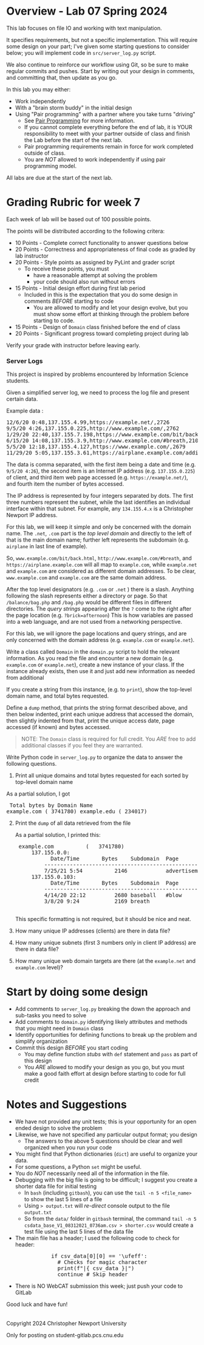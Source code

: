 # Overview - Lab 07 Spring 2024

This lab focuses on file IO and working with text manipulation.

It specifies requirements, but not a specific implementation.
This will require some design on your part; I've given some starting questions
to consider below; you will implement code in `src/server_log.py` script.

We also continue to reinforce our workflow using Git, so be sure to make regular
commits and pushes.  Start by writing out your design in comments, and
committing that, then update as you go.

In this lab you may either:
 * Work independently
 * With a "brain storm buddy" in the initial design
 * Using "Pair programming" with a partner where you take turns "driving"
   * See [Pair Programming](docs/pair_programming.md) for more information.
   * If you cannot complete everything before the end of lab, it is YOUR responsibility
     to meet with your partner outside of class and finish the Lab before the start of the next lab.
   * Pair programming requirements remain in force for work completed outside of class.
   * You are *NOT* allowed to work independently if using pair programming model.

All labs are due at the start of the next lab.

# Grading Rubric for week 7
Each week of lab will be based out of 100 possible points.

The points will be distributed according to the following critera:

- 10 Points - Complete correct functionality to answer questions below
- 20 Points - Correctness and appropriateness of final code as graded by lab instructor
- 20 Points - Style points as assigned by PyLint and grader script
  * To receive these points, you must
    * have a reasonable attempt at solving the problem
    * your code should also run without errors
- 15 Points - Initial design effort during first lab period
  * Included in this is the expectation that you do some design in comments *BEFORE* starting to code
    * You are allowed to modify and let your design evolve, but you must show some effort at thinking through the problem
    before starting to code.
- 15 Points - Design of `Domain` class finished before the end of class
- 20 Points - Significant progress toward completing project during lab

Verify your grade with instructor before leaving early.


### Server Logs

This project is inspired by problems encountered by Information Science students.

Given a simplified server log, we need to process the log file and present certain data.

Example data :
<pre>
12/6/20 0:48,137.155.4.99,https://example.net/,2726
9/5/20 4:26,137.155.0.225,http://www.example.com/,2762
1/29/20 22:40,137.155.7.198,https://www.example.com/bit/back.html,2329
6/15/20 14:08,137.155.3.9,http://www.example.com/#breath,2109
5/5/20 12:18,137.155.4.127,https://www.example.com/,2679
11/29/20 5:05,137.155.3.61,https://airplane.example.com/addition.html?brick=afternoon,2277
</pre>

The data is comma separated, with the first item being a date and time (e.g. `9/5/20 4:26`), the
second item is an Internet IP address (e.g. `137.155.0.225`) of client, and third item
web page accessed (e.g. `https://example.net/`), and fourth item the number of bytes accessed.

The IP address is represented by four integers separated by dots.  The first three numbers
represent the subnet, while the last identifies an individual interface within that subnet.
For example, any `134.155.4.x` is a Christopher Newport IP address.

For this lab, we will keep it simple and only be concerned with the domain name.
The `.net`, `.com` part is the *top level domain* and directly to the left of that is the
main domain name; further left represents the subdomain (e.g. `airplane` in last line of example).

So, `www.example.com/bit/back.html`, `http://www.example.com/#breath`, and `https://airplane.example.com` will all
map to `example.com`, while   `example.net` and `example.com` are considered as different domain addresses.
To be clear, `www.example.com` and `example.com` are the same domain address.

After the top level designators (e.g.  `.com` or `.net` ) there is a slash. Anything following
the slash represents either a directory or page.  So that `/balance/bag.php` and `/bag.php` would be
different files in different directories.  The *query strings* appearing after the `?` come to the right after the page location (e.g. `?brick=afternoon`)
This is how variables are passed into a web language, and are not used from a networking perspective.

For this lab, we will ignore the page locations and query strings, and are only concerned with the domain address (e.g. `example.com` or `example.net`).

Write a class called `Domain` in the `domain.py` script to hold the relevant information.
As you read the file and encounter a new domain (e.g. `example.com` or `example.net`), create a new instance of your class.
If the instance already exists, then use it and just add new information as needed from additional

If you create a string from this instance, (e.g. to `print`), show the top-level domain name, and total bytes requested.

Define a `dump` method, that prints the string format described above, and then below indented, print each
unique address that accessed the domain, then slightly indented from that, print
the unique access date, page accessed (if known) and bytes accessed.

>NOTE:  The `Domain` class is required for full credit.  You *ARE* free to add additional classes if you
> feel they are warranted.


Write Python code in `server_log.py` to organize the data to answer the following questions.
1. Print all unique domains and total bytes requested for each sorted by top-level domain name

  As a partial solution, I got
    <pre>
    Total bytes by Domain Name
    example.com          (   3741780)
    example.edu          (    234017)
    </pre>

2. Print the `dump` of all data retrieved from the file

    As a partial solution, I printed this:
    <pre>
    example.com          (   3741780)
        137.155.0.0:
              Date/Time       Bytes    Subdomain  Page
            --------------------------------------------------
            7/25/21 5:54          2146            advertisement/bear  
        137.155.0.103:
              Date/Time       Bytes    Subdomain  Page
            --------------------------------------------------
            4/14/20 22:12         2680 baseball   #blow               
            3/8/20 9:24           2169 breath                         
    </pre>

    This specific formatting is not required, but it should be nice and neat.

3. How many unique IP addresses (clients) are there in data file?
4. How many unique subnets (first 3 numbers only in client IP address) are there in data file?
5. How many unique web domain targets are there (at the `example.net` and `example.com` level)?

# Start by doing some design
  * Add comments to `server_log.py` breaking the down the approach and sub-tasks you need to solve
  * Add comments to `domain.py` identifying likely attributes and methods that you might need in `Domain` class
  * Identify opportunities for defining functions to break up the problem and simplify organization
  * Commit this design *BEFORE* you start coding
    * You may define function *stubs* with `def` statement and `pass` as part of this design
    * You *ARE* allowed to modify your design as you go, but you must make a good faith effort at design before starting to code for full credit
# Notes and Suggestions
  * We have not provided any unit tests; this is your opportunity for an open ended design to solve the problem
  * Likewise, we have not specified any particular output format; you design
    * The answers to the above 5 questions should be clear and well organized when you run your code
  * You might find that Python dictionaries (`dict`)  are useful to organize your data.
  * For some questions, a Python `set` might be useful.
  * You do *NOT* necessarily need all of the information in the file.
  * Debugging with the big file is going to be difficult; I suggest you create a shorter data file for initial testing
    *  In `bash` (including `gitbash`), you can use the `tail -n 5 <file_name>` to show the last 5 lines of a file
    *  Using `> output.txt` will *re-direct* console output to the file `output.txt`
    *  So from the `data/` folder in `gitbash` terminal, the command
       `tail -n 5 csdata_base_V1_08312021_0736am.csv > shorter.csv` would create a test file using the last 5 lines of the data file
  * The main file has a header; I used the following code to check for header:
<pre>
              if csv_data[0][0] == '\ufeff':
                # Checks for magic character
                print(f"|{ csv_data }|")
                continue # Skip header
</pre>
  * There is NO WebCAT submission this week; just push your code to GitLab


Good luck and have fun!

######

Copyright 2024 Christopher Newport University

Only for posting on student-gitlab.pcs.cnu.edu
